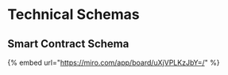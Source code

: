 # Technical Schemas

## Smart Contract Schema

{% embed url="https://miro.com/app/board/uXjVPLKzJbY=/" %}
